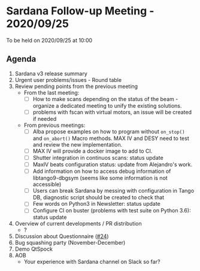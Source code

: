 # Sardana Follow-up Meeting - 2020/09/25
To be held on 2020/09/25 at 10:00
## Agenda
1. Sardana v3 release summary
2. Urgent user problems/issues - Round table
3. Review pending points from the previous meeting
    - From the last meeting:
        - [ ] How to make scans depending on the status of the beam - organize a dedicated meeting to unify the existing solutions.
        - [ ] problems with fscan with virtual motors, an issue will be created if needed
    - From previous meetings:
        - [ ] Alba propose examples on how to program without `on_stop()` and `on_abort()` Macro methods.
          MAX IV and DESY need to test and review the new implementation.
        - [ ] MAX IV will provide a docker image to add to CI.
        - [ ] Shutter integration in continuos scans: status update
        - [ ] MaxIV beats configuration status: update from  Alejandro's work.
        - [ ] Add information on how to access debug information of libtango9-dbgsym (seems like some information is not accessible)
        - [ ] Users can break Sardana by messing with configuration in Tango DB, diagnostic script should be created to check that
        - [ ] Few words on Python3 in Newsletter: status update
        - [ ] Configure CI on buster (problems with test suite on Python 3.6): status update
4. Overview of current developments / PR distribution
    - ?
5. Discussion about Questionnaire ([#24](https://github.com/sardana-org/sardana-followup/issues/24))
6. Bug squashing party (November-December)
7. Demo QtSpock
8. AOB
    - Your experience with Sardana channel on Slack so far?
